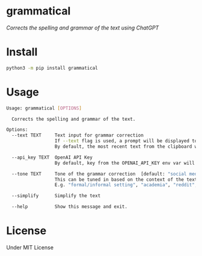 # grammatical

_Corrects the spelling and grammar of the text using ChatGPT_

# Install

```bash
python3 -m pip install grammatical
```

# Usage

```bash
Usage: grammatical [OPTIONS]

  Corrects the spelling and grammar of the text.

Options:
  --text TEXT     Text input for grammar correction
                  If --text flag is used, a prompt will be displayed to enter the text.
                  By default, the most recent text from the clipboard will be used.

  --api_key TEXT  OpenAI API Key
                  By default, key from the OPENAI_API_KEY env var will be used.

  --tone TEXT     Tone of the grammar correction  [default: "social media"]
                  This can be tuned in based on the context of the text.
                  E.g. "formal/informal setting", "academia", "reddit", etc.

  --simplify      Simplify the text

  --help          Show this message and exit.
```

# License

Under MIT License
